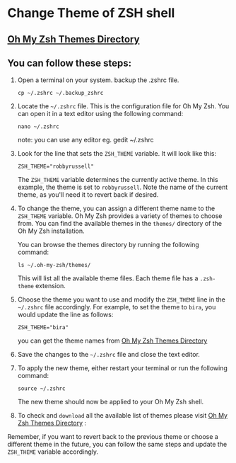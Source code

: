 # Change Theme of ZSH shell

## [Oh My Zsh Themes Directory](URL "https://github.com/ohmyzsh/ohmyzsh/wiki/Themes")

## You can follow these steps:

1. Open a terminal on your system. backup the .zshrc file.
   ```shell
   cp ~/.zshrc ~/.backup_zshrc
   ```

2. Locate the `~/.zshrc` file. This is the configuration file for Oh My Zsh. You can open it in a text editor using the following command:
   ```shell
   nano ~/.zshrc
   ```
   note: you can use any editor eg. gedit ~/.zshrc

3. Look for the line that sets the `ZSH_THEME` variable. It will look like this:
   ```shell
   ZSH_THEME="robbyrussell"
   ```

   The `ZSH_THEME` variable determines the currently active theme. In this example, the theme is set to `robbyrussell`. Note the name of the current theme, as you'll need it to revert back if desired.

4. To change the theme, you can assign a different theme name to the `ZSH_THEME` variable. Oh My Zsh provides a variety of themes to choose from. You can find the available themes in the `themes/` directory of the Oh My Zsh installation.

   You can browse the themes directory by running the following command:
   ```shell
   ls ~/.oh-my-zsh/themes/
   ```

   This will list all the available theme files. Each theme file has a `.zsh-theme` extension.

5. Choose the theme you want to use and modify the `ZSH_THEME` line in the `~/.zshrc` file accordingly. For example, to set the theme to `bira`, you would update the line as follows:
   ```shell
   ZSH_THEME="bira"
   ```
   you can get the theme names from [Oh My Zsh Themes Directory](URL "https://github.com/ohmyzsh/ohmyzsh/wiki/Themes")

6. Save the changes to the `~/.zshrc` file and close the text editor.

7. To apply the new theme, either restart your terminal or run the following command:
   ```shell
   source ~/.zshrc
   ```

   The new theme should now be applied to your Oh My Zsh shell.

8. To check and `download` all the available list of themes please visit [Oh My Zsh Themes Directory](URL "https://github.com/ohmyzsh/ohmyzsh/wiki/Themes") :


Remember, if you want to revert back to the previous theme or choose a different theme in the future, you can follow the same steps and update the `ZSH_THEME` variable accordingly.